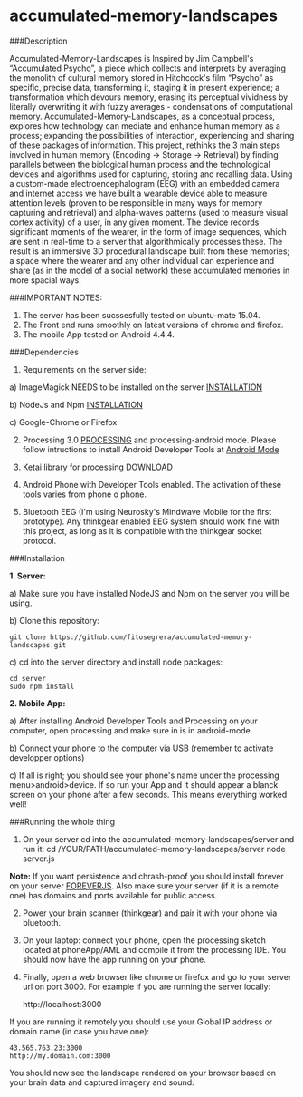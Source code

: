# accumulated-memory-landscapes

###Description

Accumulated-Memory-Landscapes is Inspired by Jim Campbell's “Accumulated Psycho”, a piece which collects and interprets by averaging the monolith of cultural memory stored in Hitchcock's film “Psycho” as specific, precise data, transforming it, staging it in present experience; a transformation which devours memory, erasing its perceptual vividness by literally overwriting it with fuzzy averages - condensations of computational memory. Accumulated-Memory-Landscapes, as a conceptual process, explores how technology can mediate and enhance human memory as a process; expanding the possibilities of interaction, experiencing and sharing of these packages of information. This project, rethinks the 3 main steps involved in human memory (Encoding → Storage → Retrieval) by finding parallels between the biological human process and the technological devices and algorithms used for capturing, storing and recalling data. Using a custom-made electroencephalogram (EEG) with an embedded camera and internet access we have built a wearable device able to measure attention levels (proven to be responsible in many ways for memory capturing and retrieval) and alpha-waves patterns (used to measure visual cortex activity) of a user, in any given moment. The device records significant moments of the wearer, in the form of image sequences, which are sent in real-time to a server that algorithmically processes these. The result is an immersive 3D procedural landscape built from these memories; a space where the wearer and any other individual can experience and share (as in the model of a social network) these accumulated memories in more spacial ways.

###IMPORTANT NOTES:

1. The server has been sucssesfully tested on ubuntu-mate 15.04. 
2. The Front end runs smoothly on latest versions of chrome and firefox. 
3. The mobile App tested on Android 4.4.4. 

###Dependencies

1. Requirements on the server side:

  a) ImageMagick NEEDS to be installed on the server [INSTALLATION](https://help.ubuntu.com/community/ImageMagick)

  b) NodeJs and Npm [INSTALLATION](https://nodejs.org/en/)

  c) Google-Chrome or Firefox


2. Processing 3.0 [PROCESSING](https://processing.org/) and processing-android mode. Please follow intructions to install Android Developer Tools at [Android Mode](https://github.com/processing/processing-android/wiki)

3. Ketai library for processing [DOWNLOAD](http://ketai.org/)

4. Android Phone with Developer Tools enabled. The activation of these tools varies from phone o phone.

5. Bluetooth EEG (I'm using Neurosky's Mindwave Mobile for the first prototype). Any thinkgear enabled EEG system should work fine with this project, as long as it is compatible with the thinkgear socket protocol.

###Installation

__1. Server:__

  a) Make sure you have installed NodeJS and Npm on the server you will be using.

  b) Clone this repository:

	git clone https://github.com/fitosegrera/accumulated-memory-landscapes.git

  c) cd into the server directory and install node packages:

	cd server
	sudo npm install

__2. Mobile App:__

  a) After installing Android Developer Tools and Processing on your computer, open processing and make sure in is in android-mode.

  b) Connect your phone to the computer via USB (remember to activate developper options)

  c) If all is right; you should see your phone's name under the processing menu>android>device. If so run your App and it should appear a blanck screen on your phone after a few seconds. This means everything worked well!

###Running the whole thing

1. On your server cd into the accumulated-memory-landscapes/server and run it:
	cd /YOUR/PATH/accumulated-memory-landscapes/server
	node server.js

__Note:__ If you want persistence and chrash-proof you should install forever on your server [FOREVERJS](https://github.com/foreverjs/forever). Also make sure your server (if it is a remote one) has domains and ports available for public access.

2. Power your brain scanner (thinkgear) and pair it with your phone via bluetooth.

3. On your laptop: connect your phone, open the processing sketch located at phoneApp/AML and compile it from the processing IDE. You should now have the app running on your phone.

4. Finally, open a web browser like chrome or firefox and go to your server url on port 3000. For example if you are running the server locally:

	http://localhost:3000

If you are running it remotely you should use your Global IP address or domain name (in case you have one):

	43.565.763.23:3000
	http://my.domain.com:3000

You should now see the landscape rendered on your browser based on your brain data and captured imagery and sound.
